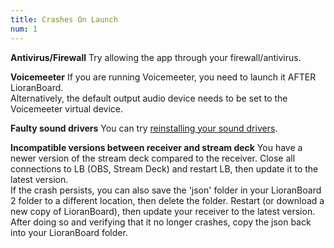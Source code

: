 ```yaml
---
title: Crashes On Launch
num: 1
---
```


**Antivirus/Firewall**
Try allowing the app through your firewall/antivirus.

**Voicemeeter**
If you are running Voicemeeter, you need to launch it AFTER LioranBoard.\
Alternatively, the default output audio device needs to be set to the Voicemeeter virtual device.

**Faulty sound drivers**
You can try [reinstalling your sound drivers](https://support.microsoft.com/en-us/windows/fix-sound-problems-in-windows-10-73025246-b61c-40fb-671a-2535c7cd56c8).

**Incompatible versions between receiver and stream deck**
You have a newer version of the stream deck compared to the receiver. Close all connections to LB (OBS, Stream Deck) and restart LB, then update it to the latest version.\
If the crash persists, you can also save the 'json' folder in your LioranBoard 2 folder to a different location, then delete the folder. Restart (or download a new copy of LioranBoard), then update your receiver to the latest version. After doing so and verifying that it no longer crashes, copy the json back into your LioranBoard folder. 
